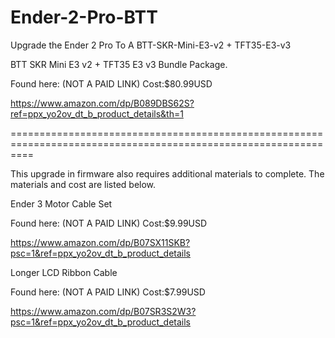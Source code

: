# Ender-2-Pro-BTT
Upgrade the Ender 2 Pro To A BTT-SKR-Mini-E3-v2 + TFT35-E3-v3

BTT SKR Mini E3 v2 + TFT35 E3 v3 Bundle Package.

Found here: (NOT A PAID LINK) Cost:$80.99USD

https://www.amazon.com/dp/B089DBS62S?ref=ppx_yo2ov_dt_b_product_details&th=1

================================================================================================================

This upgrade in firmware also requires additional materials to complete. The materials and cost are listed below.

Ender 3 Motor Cable Set

Found here: (NOT A PAID LINK) Cost:$9.99USD

https://www.amazon.com/dp/B07SX11SKB?psc=1&ref=ppx_yo2ov_dt_b_product_details

Longer LCD Ribbon Cable

Found here: (NOT A PAID LINK) Cost:$7.99USD

https://www.amazon.com/dp/B07SR3S2W3?psc=1&ref=ppx_yo2ov_dt_b_product_details
